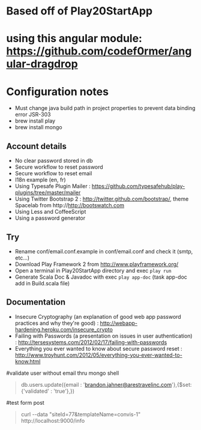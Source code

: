 # Based off of Play20StartApp
# using this angular module: https://github.com/codef0rmer/angular-dragdrop

# Configuration notes
* Must change java build path in project properties to prevent data binding error JSR-303
* brew install play
* brew install mongo

## Account details
* No clear password stored in db
* Secure workflow to reset password
* Secure workflow to reset email
* I18n example (en, fr)
* Using Typesafe Plugin Mailer : https://github.com/typesafehub/play-plugins/tree/master/mailer
* Using Twitter Bootstrap 2 : http://twitter.github.com/bootstrap/, theme Spacelab from http://http://bootswatch.com
* Using Less and CoffeeScript
* Using a password generator 

## Try
* Rename conf/email.conf.example in conf/email.conf and check it (smtp, etc...)
* Download Play Framework 2 from http://www.playframework.org/
* Open a terminal in Play20StartApp directory and exec `play run`
* Generate Scala Doc & Javadoc with exec `play app-doc` (task app-doc add in Build.scala file)

## Documentation
* Insecure Cryptography (an explanation of good web app password practices and why they're good) : http://webapp-hardening.heroku.com/insecure_crypto
* Failing with Passwords (a presentation on issues in user authentication) : http://tersesystems.com/2012/02/17/failing-with-passwords
* Everything you ever wanted to know about secure password reset : http://www.troyhunt.com/2012/05/everything-you-ever-wanted-to-know.html
 
#validate user without email thru mongo shell
> db.users.update({email : 'brandon.jahner@arestravelinc.com'},{$set: {'validated' : 'true'},})

#test form post
> curl --data "siteId=77&templateName=convis-1" http://localhost:9000/info